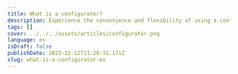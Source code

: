 ```yaml
---
title: What is a configurator?
description: Experience the convenience and flexibility of using a configurator to customize and personalize your product choices.
tags: []
cover: ../../../assets/articles/configurator.png
language: es
isDraft: false
publishDate: 2023-12-12T11:28:31.171Z
slug: what-is-a-configurator-es
---
```

